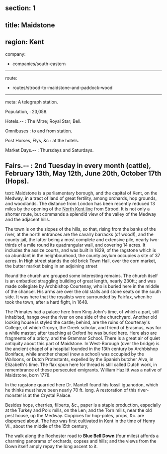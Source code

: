 section: 1
----
title: Maidstone
----
region: Kent
----
company:
- companies/south-eastern
----
route:
- routes/strood-to-maidstone-and-paddock-wood
----
meta: A telegraph station.

Population,
: 23,058.

Hotels.--
: The Mitre; Royal Star; Bell.

Omnibuses
: to and from station.

Post Horses, Flys, &c
: at the hotels.

Market Days.--
: Thursdays and Saturdays.

Fairs.--
: 2nd Tuesday in every month (cattle), February 13th, May 12th, June 20th, October 17th (Hops).
----
text: Maidstone is a parliamentary borough, and the capital of Kent, on the Medway, in a tract of land of great fertility, among orchards, hop grounds, and woodlands. The distance from London has been recently reduced 13 miles by the opening of the [North Kent line](/routes/charing-cross-and-london-bridge-to-woolwich-gravesend-strood-and-rochester) from Strood. It is not only a shorter route, but commands a splendid view of the valley of the Medway and the adjacent hills.

The town is on the slopes of the hills, so that, rising from the banks of the river, at the north entrances are the cavalry barracks (of wood!), and the county jail, the latter being a most complete and extensive pile, nearly two-thirds of a mile round its quadrangular wall, and covering 14 acres. It includes the assize courts, and was built in 1829, of the ragstone which is so abundant in the neighbourhood, the county asylum occupies a site of 37 acres. In High street stands the old brick Town Hall, over the corn market, the butter market being in an adjoining street

Round the church are grouped some interesting remains. The church itself is an embattled straggling building of great length, nearly 230ft.; and was made collegiate by Archbishop Courtenay, who is buried here in the middle of the chancel. His arms are over the old stalls and stone seats on the south side. It was here that the royalists were surrounded by Fairfax, when he took the town, after a hard fight, in 1648.

The Primates had a palace here from King John's time, of which a part, still inhabited, hangs over the river on one side of the churchyard. Another old looking house is styled the castle; behind, are the ruins of Courtenay's College, of which Grocyn, the Greek scholar, and friend of Erasmus, was for a while master; after teaching at Oxford he was buried here. Here also are fragments of a priory, and the Grammar School. There is a great air of quiet antiquity about this part of Maidstone. In West-Borough (over the bridge) is the ancient chapel of a hospital founded in the 13th century by Archbishop Boniface, while another chapel (now a school) was occupied by the Walloons, or Dutch Protestants, expelled by the Spanish butcher Alva, in Elizabeth's time. The flax spun here for thread is still called Dutch work, in remembrance of these persecuted emigrants. William Hazlitt was a native of Maidstone, born 1778.

In the ragstone quarried here Dr. Mantell found his fossil iguanodon, which he thinks must have been nearly 70 ft. long. A restoration of this river-monster is at the Crystal Palace.

Besides hops, cherries, filberts, &c., paper is a staple production, especially at the Turkey and Pol« mills, on the Len; and the Torn mills, near the old pest house, up the Medway. Coppices for hop-poles, props, &c. are dispersed about. The hop was first cultivated in Kent in the time of Henry VI., about the middle of the 15th century,

The walk along the Rochester road to **Blue Bell Down** (four miles) affords a charming panorama of orchards, copses and hills; and the views from the Down itself amply repay the long ascent to it.